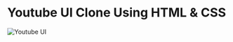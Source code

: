 # Youtube UI Clone Using HTML & CSS

![Youtube UI](https://user-images.githubusercontent.com/73417521/158889230-ecc0cf70-e30e-4b01-a27d-83fc080ff4c6.png)
